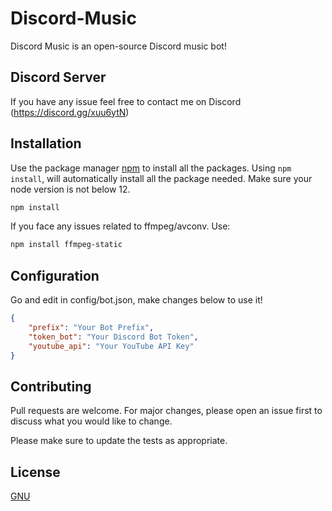 # Discord-Music

Discord Music is an open-source Discord music bot!

## Discord Server

If you have any issue feel free to contact me on Discord (https://discord.gg/xuu6ytN)

## Installation

Use the package manager [npm](https://npmjs.com) to install all the packages. Using `npm install`, will automatically install all the package needed. Make sure your node version is not below 12.

```bash
npm install
```

If you face any issues related to ffmpeg/avconv. Use:
```bash
npm install ffmpeg-static
```

## Configuration

Go and edit in config/bot.json, make changes below to use it!

```json
{
    "prefix": "Your Bot Prefix", 
    "token_bot": "Your Discord Bot Token",
    "youtube_api": "Your YouTube API Key"
}

```

## Contributing
Pull requests are welcome. For major changes, please open an issue first to discuss what you would like to change.

Please make sure to update the tests as appropriate.

## License
[GNU](https://choosealicense.com/licenses/gpl-3.0/)
